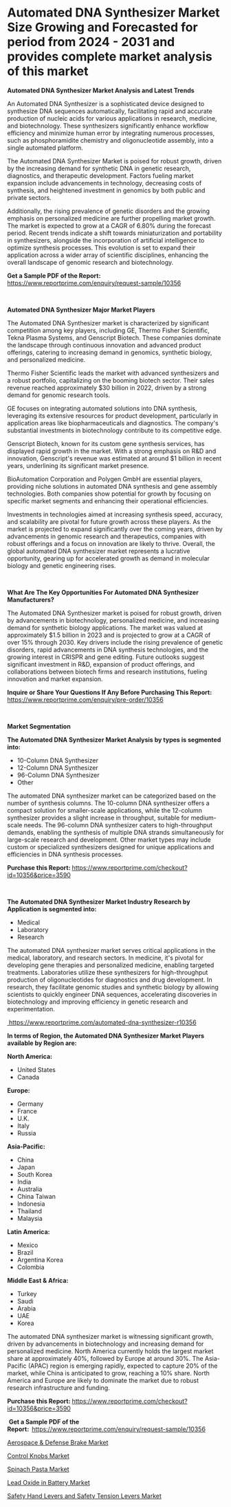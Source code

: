 <p><h1>Automated DNA Synthesizer Market Size Growing and Forecasted for period from 2024 - 2031 and provides complete market analysis of this market</h1></p><p><strong>Automated DNA Synthesizer Market Analysis and Latest Trends</strong></p>
<p><p>An Automated DNA Synthesizer is a sophisticated device designed to synthesize DNA sequences automatically, facilitating rapid and accurate production of nucleic acids for various applications in research, medicine, and biotechnology. These synthesizers significantly enhance workflow efficiency and minimize human error by integrating numerous processes, such as phosphoramidite chemistry and oligonucleotide assembly, into a single automated platform.</p><p>The Automated DNA Synthesizer Market is poised for robust growth, driven by the increasing demand for synthetic DNA in genetic research, diagnostics, and therapeutic development. Factors fueling market expansion include advancements in technology, decreasing costs of synthesis, and heightened investment in genomics by both public and private sectors. </p><p>Additionally, the rising prevalence of genetic disorders and the growing emphasis on personalized medicine are further propelling market growth. The market is expected to grow at a CAGR of 6.80% during the forecast period. Recent trends indicate a shift towards miniaturization and portability in synthesizers, alongside the incorporation of artificial intelligence to optimize synthesis processes. This evolution is set to expand their application across a wider array of scientific disciplines, enhancing the overall landscape of genomic research and biotechnology.</p></p>
<p><strong>Get a Sample PDF of the Report:&nbsp;</strong> <a href="https://www.reportprime.com/enquiry/request-sample/10356">https://www.reportprime.com/enquiry/request-sample/10356</a></p>
<p>&nbsp;</p>
<p><strong>Automated DNA Synthesizer Major Market Players</strong></p>
<p><p>The Automated DNA Synthesizer market is characterized by significant competition among key players, including GE, Thermo Fisher Scientific, Tekna Plasma Systems, and Genscript Biotech. These companies dominate the landscape through continuous innovation and advanced product offerings, catering to increasing demand in genomics, synthetic biology, and personalized medicine.</p><p>Thermo Fisher Scientific leads the market with advanced synthesizers and a robust portfolio, capitalizing on the booming biotech sector. Their sales revenue reached approximately $30 billion in 2022, driven by a strong demand for genomic research tools.</p><p>GE focuses on integrating automated solutions into DNA synthesis, leveraging its extensive resources for product development, particularly in application areas like biopharmaceuticals and diagnostics. The company's substantial investments in biotechnology contribute to its competitive edge.</p><p>Genscript Biotech, known for its custom gene synthesis services, has displayed rapid growth in the market. With a strong emphasis on R&D and innovation, Genscript's revenue was estimated at around $1 billion in recent years, underlining its significant market presence.</p><p>BioAutomation Corporation and Polygen GmbH are essential players, providing niche solutions in automated DNA synthesis and gene assembly technologies. Both companies show potential for growth by focusing on specific market segments and enhancing their operational efficiencies.</p><p>Investments in technologies aimed at increasing synthesis speed, accuracy, and scalability are pivotal for future growth across these players. As the market is projected to expand significantly over the coming years, driven by advancements in genomic research and therapeutics, companies with robust offerings and a focus on innovation are likely to thrive. Overall, the global automated DNA synthesizer market represents a lucrative opportunity, gearing up for accelerated growth as demand in molecular biology and genetic engineering rises.</p></p>
<p>&nbsp;</p>
<p><strong>What Are The Key Opportunities For Automated DNA Synthesizer Manufacturers?</strong></p>
<p><p>The Automated DNA Synthesizer market is poised for robust growth, driven by advancements in biotechnology, personalized medicine, and increasing demand for synthetic biology applications. The market was valued at approximately $1.5 billion in 2023 and is projected to grow at a CAGR of over 15% through 2030. Key drivers include the rising prevalence of genetic disorders, rapid advancements in DNA synthesis technologies, and the growing interest in CRISPR and gene editing. Future outlooks suggest significant investment in R&D, expansion of product offerings, and collaborations between biotech firms and research institutions, fueling innovation and market expansion.</p></p>
<p><strong>Inquire or Share Your Questions If Any Before Purchasing This Report:</strong> <a href="https://www.reportprime.com/enquiry/pre-order/10356">https://www.reportprime.com/enquiry/pre-order/10356</a></p>
<p>&nbsp;</p>
<p><strong>Market Segmentation</strong></p>
<p><strong>The Automated DNA Synthesizer Market Analysis by types is segmented into:</strong></p>
<p><ul><li>10-Column DNA Synthesizer</li><li>12-Column DNA Synthesizer</li><li>96-Column DNA Synthesizer</li><li>Other</li></ul></p>
<p><p>The automated DNA synthesizer market can be categorized based on the number of synthesis columns. The 10-column DNA synthesizer offers a compact solution for smaller-scale applications, while the 12-column synthesizer provides a slight increase in throughput, suitable for medium-scale needs. The 96-column DNA synthesizer caters to high-throughput demands, enabling the synthesis of multiple DNA strands simultaneously for large-scale research and development. Other market types may include custom or specialized synthesizers designed for unique applications and efficiencies in DNA synthesis processes.</p></p>
<p><strong>Purchase this Report:&nbsp;</strong><a href="https://www.reportprime.com/checkout?id=10356&price=3590">https://www.reportprime.com/checkout?id=10356&price=3590</a></p>
<p>&nbsp;</p>
<p><strong>The Automated DNA Synthesizer Market Industry Research by Application is segmented into:</strong></p>
<p><ul><li>Medical</li><li>Laboratory</li><li>Research</li></ul></p>
<p><p>The automated DNA synthesizer market serves critical applications in the medical, laboratory, and research sectors. In medicine, it's pivotal for developing gene therapies and personalized medicine, enabling targeted treatments. Laboratories utilize these synthesizers for high-throughput production of oligonucleotides for diagnostics and drug development. In research, they facilitate genomic studies and synthetic biology by allowing scientists to quickly engineer DNA sequences, accelerating discoveries in biotechnology and improving efficiency in genetic research and experimentation.</p></p>
<p><a href="https://www.reportprime.com/automated-dna-synthesizer-r10356">&nbsp;https://www.reportprime.com/automated-dna-synthesizer-r10356</a></p>
<p><strong>In terms of Region, the Automated DNA Synthesizer Market Players available by Region are:</strong></p>
<p>
    <p> <strong> North America: </strong>
        <ul>
            <li>United States</li>
            <li>Canada</li>
        </ul>
        </p> 
    <p> <strong> Europe: </strong>
        <ul>
            <li>Germany</li>
            <li>France</li>
            <li>U.K.</li>
            <li>Italy</li>
            <li>Russia</li>
        </ul>
        </p> 
    <p> <strong> Asia-Pacific: </strong>
        <ul>
            <li>China</li>
            <li>Japan</li>
            <li>South Korea</li>
            <li>India</li>
            <li>Australia</li>
            <li>China Taiwan</li>
            <li>Indonesia</li>
            <li>Thailand</li>
            <li>Malaysia</li>
        </ul>
        </p> 
    <p> <strong> Latin America: </strong>
        <ul>
            <li>Mexico</li>
            <li>Brazil</li>
            <li>Argentina Korea</li>
            <li>Colombia</li>
        </ul>
        </p> 
    <p> <strong> Middle East & Africa: </strong>
        <ul>
            <li>Turkey</li>
            <li>Saudi</li>
            <li>Arabia</li>
            <li>UAE</li>
            <li>Korea</li>
        </ul>
    </p>
    </p>
<p><p>The automated DNA synthesizer market is witnessing significant growth, driven by advancements in biotechnology and increasing demand for personalized medicine. North America currently holds the largest market share at approximately 40%, followed by Europe at around 30%. The Asia-Pacific (APAC) region is emerging rapidly, expected to capture 20% of the market, while China is anticipated to grow, reaching a 10% share. North America and Europe are likely to dominate the market due to robust research infrastructure and funding.</p></p>
<p><strong>Purchase this Report: </strong><a href="https://www.reportprime.com/checkout?id=10356&price=3590">https://www.reportprime.com/checkout?id=10356&price=3590</a></p>
<p>&nbsp;<strong>Get a Sample PDF of the Report:&nbsp;&nbsp;</strong><a href="https://www.reportprime.com/enquiry/request-sample/10356">https://www.reportprime.com/enquiry/request-sample/10356</a></p>
<p><strong></strong></p>
<p><p><a href="https://medium.com/@howelllesch2002/the-aerospace-defense-brake-market-industry-provides-a-comprehensive-and-current-analysis-of-fa4aef67b571">Aerospace & Defense Brake Market</a></p><p><a href="https://issuu.com/reportprime-2/docs/control-knobs-market-size-2030.pptx_360a605fc306f5">Control Knobs Market</a></p><p><a href="https://www.linkedin.com/pulse/what-driving-global-spinach-pasta-market-dive-trends-xyjoe?trackingId=UcM9i%2F%2B7QFO1qip4NEeJKg%3D%3D">Spinach Pasta Market</a></p><p><a href="https://medium.com/@howelllesch2002/the-lead-oxide-in-battery-market-prioritizes-cost-control-and-efficiency-enhancement-7a6309afa987">Lead Oxide in Battery Market</a></p><p><a href="https://issuu.com/reportprime-2/docs/safety-hand-levers-and-safety-tensi_c50a6db06af068">Safety Hand Levers and Safety Tension Levers Market</a></p></p>
